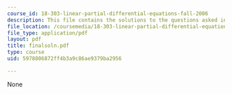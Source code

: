 ```yaml
---
course_id: 18-303-linear-partial-differential-equations-fall-2006
description: This file contains the solutions to the questions asked in final exam.
file_location: /coursemedia/18-303-linear-partial-differential-equations-fall-2006/5978806872ff4b3a9c86ae9379ba2956_finalsoln.pdf
file_type: application/pdf
layout: pdf
title: finalsoln.pdf
type: course
uid: 5978806872ff4b3a9c86ae9379ba2956

---
```

None